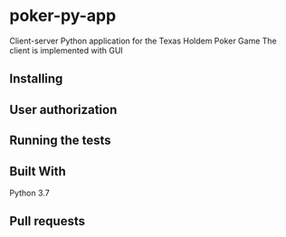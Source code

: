 # poker-py-app

Client-server Python application for the Texas Holdem Poker Game
The client is implemented with GUI

## Installing

## User authorization

## Running the tests

## Built With

Python 3.7

## Pull requests


